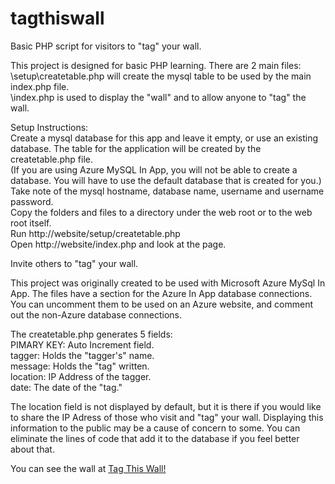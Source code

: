 # tagthiswall
Basic PHP script for visitors to "tag" your wall.<p>

This project is designed for basic PHP learning. There are 2 main files:<br />
\setup\createtable.php will create the mysql table to be used by the main index.php file.<br />
\index.php is used to display the "wall" and to allow anyone to "tag" the wall.<p>

Setup Instructions:<br />
Create a mysql database for this app and leave it empty, or use an existing database. The table for the application will be created by the createtable.php file.<br />
(If you are using Azure MySQL In App, you will not be able to create a database. You will have to use the default database that is created for you.)<br />
Take note of the mysql hostname, database name, username and username password.<br />
Copy the folders and files to a directory under the web root or to the web root itself.<br />
Run http://website/setup/createtable.php<br />
Open http://website/index.php and look at the page.<p>

Invite others to "tag" your wall.<p>

This project was originally created to be used with Microsoft Azure MySql In App. The files have a section for the Azure In App database connections. You can uncomment them to be used on an Azure website, and comment out the non-Azure database connections.<p>

The createtable.php generates 5 fields:<br />
PIMARY KEY: Auto Increment field.<br />
tagger: Holds the "tagger's" name.<br />
message: Holds the "tag" written.<br />
location: IP Address of the tagger.<br />
date: The date of the "tag."<p>

The location field is not displayed by default, but it is there if you would like to share the IP Adress of those who visit and "tag" your wall. Displaying this information to the public may be a cause of concern to some. You can eliminate the lines of code that add it to the database if you feel better about that.<p>

You can see the wall at <a href="http://harold.azurewebsites.net/">Tag This Wall!</a><p>
